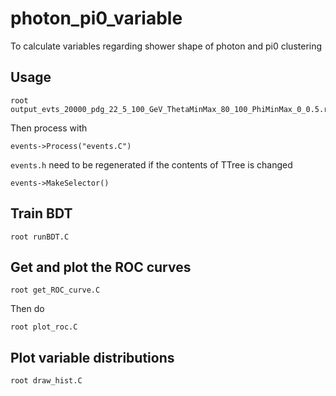 # photon_pi0_variable
To calculate variables regarding shower shape of photon and pi0 clustering

## Usage
```
root output_evts_20000_pdg_22_5_100_GeV_ThetaMinMax_80_100_PhiMinMax_0_0.5.root
```
Then process with
```
events->Process("events.C")
```
```events.h``` need to be regenerated if the contents of TTree is changed

```
events->MakeSelector()
```

## Train BDT
```
root runBDT.C
```

## Get and plot the ROC curves
```
root get_ROC_curve.C
```
Then do
```
root plot_roc.C
```

## Plot variable distributions
```
root draw_hist.C
```

